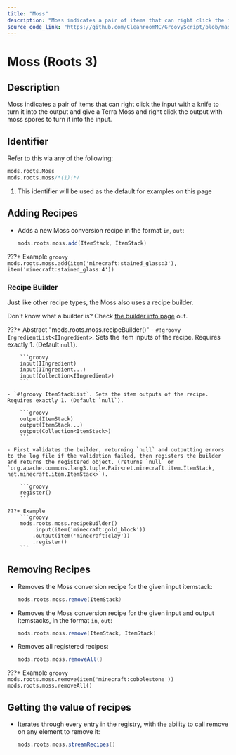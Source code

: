 ```yaml
---
title: "Moss"
description: "Moss indicates a pair of items that can right click the input with a knife to turn it into the output and give a Terra Moss and right click the output with moss spores to turn it into the input."
source_code_link: "https://github.com/CleanroomMC/GroovyScript/blob/master/src/main/java/com/cleanroommc/groovyscript/compat/mods/roots/Moss.java"
---
```


# Moss (Roots 3)

## Description

Moss indicates a pair of items that can right click the input with a knife to turn it into the output and give a Terra Moss and right click the output with moss spores to turn it into the input.

## Identifier

Refer to this via any of the following:

```groovy hl_lines="2"
mods.roots.Moss
mods.roots.moss/*(1)!*/
```

1. This identifier will be used as the default for examples on this page

## Adding Recipes

- Adds a new Moss conversion recipe in the format `in`, `out`:

    ```groovy
    mods.roots.moss.add(ItemStack, ItemStack)
    ```

???+ Example
    ```groovy
    mods.roots.moss.add(item('minecraft:stained_glass:3'), item('minecraft:stained_glass:4'))
    ```

### Recipe Builder

Just like other recipe types, the Moss also uses a recipe builder.

Don't know what a builder is? Check [the builder info page](../../../groovy/builder.md) out.

???+ Abstract "mods.roots.moss.recipeBuilder()"
    - `#!groovy IngredientList<IIngredient>`. Sets the item inputs of the recipe. Requires exactly 1. (Default `null`).

        ```groovy
        input(IIngredient)
        input(IIngredient...)
        input(Collection<IIngredient>)
        ```

    - `#!groovy ItemStackList`. Sets the item outputs of the recipe. Requires exactly 1. (Default `null`).

        ```groovy
        output(ItemStack)
        output(ItemStack...)
        output(Collection<ItemStack>)
        ```

    - First validates the builder, returning `null` and outputting errors to the log file if the validation failed, then registers the builder and returns the registered object. (returns `null` or `org.apache.commons.lang3.tuple.Pair<net.minecraft.item.ItemStack, net.minecraft.item.ItemStack>`).

        ```groovy
        register()
        ```

    ???+ Example
        ```groovy
        mods.roots.moss.recipeBuilder()
            .input(item('minecraft:gold_block'))
            .output(item('minecraft:clay'))
            .register()
        ```



## Removing Recipes

- Removes the Moss conversion recipe for the given input itemstack:

    ```groovy
    mods.roots.moss.remove(ItemStack)
    ```

- Removes the Moss conversion recipe for the given input and output itemstacks, in the format `in`, `out`:

    ```groovy
    mods.roots.moss.remove(ItemStack, ItemStack)
    ```

- Removes all registered recipes:

    ```groovy
    mods.roots.moss.removeAll()
    ```

???+ Example
    ```groovy
    mods.roots.moss.remove(item('minecraft:cobblestone'))
    mods.roots.moss.removeAll()
    ```

## Getting the value of recipes

- Iterates through every entry in the registry, with the ability to call remove on any element to remove it:

    ```groovy
    mods.roots.moss.streamRecipes()
    ```
